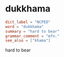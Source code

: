 # dukkhama

``` toml
dict_label = "NCPED"
word = "dukkhama"
summary = "hard to bear"
grammar_comment = "mfn."
see_also = ["khama"]
```

hard to bear

